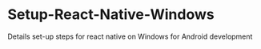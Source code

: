 # Setup-React-Native-Windows

Details set-up steps for react native on Windows for Android development

